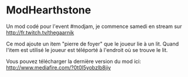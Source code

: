 ModHearthstone
==============

Un mod codé pour l'event #modjam, je commence samedi en stream sur http://fr.twitch.tv/thegaarnik

Ce mod ajoute un item "pierre de foyer" que le joueur lie à un lit.
Quand l'item est utilisé le joueur est téléporté à l'endroit où se trouve le lit.

Vous pouvez télécharger la dernière version du mod ici:
http://www.mediafire.com/?0t0l5yobzlb8jiy